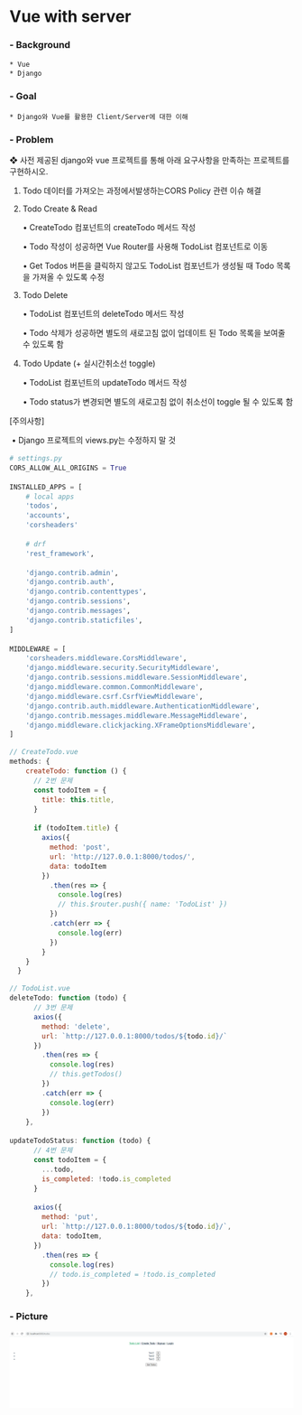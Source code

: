 # Vue with server

### - Background

```
* Vue
* Django
```

### - Goal

```
* Django와 Vue를 활용한 Client/Server에 대한 이해
```

### - Problem

❖ 사전 제공된 django와 vue 프로젝트를 통해 아래 요구사항을 만족하는 프로젝트를 구현하시오.

1. Todo 데이터를 가져오는 과정에서발생하는CORS Policy 관련 이슈 해결

   

2. Todo Create & Read 

   • CreateTodo 컴포넌트의 createTodo 메서드 작성 

   • Todo 작성이 성공하면 Vue Router를 사용해 TodoList 컴포넌트로 이동 

   • Get Todos 버튼을 클릭하지 않고도 TodoList 컴포넌트가 생성될 때 Todo 목록을 가져올 수 있도록 수정

3. Todo Delete 

   • TodoList 컴포넌트의 deleteTodo 메서드 작성 

   • Todo 삭제가 성공하면 별도의 새로고침 없이 업데이트 된 Todo 목록을 보여줄 수 있도록 함 

4. Todo Update (+ 실시간취소선 toggle) 

   • TodoList 컴포넌트의 updateTodo 메서드 작성 

   • Todo status가 변경되면 별도의 새로고침 없이 취소선이 toggle 될 수 있도록 함 

[주의사항] 

​		• Django 프로젝트의 views.py는 수정하지 말 것

```python
# settings.py
CORS_ALLOW_ALL_ORIGINS = True

INSTALLED_APPS = [
    # local apps
    'todos',
    'accounts',
    'corsheaders'

    # drf
    'rest_framework',

    'django.contrib.admin',
    'django.contrib.auth',
    'django.contrib.contenttypes',
    'django.contrib.sessions',
    'django.contrib.messages',
    'django.contrib.staticfiles',
]

MIDDLEWARE = [
    'corsheaders.middleware.CorsMiddleware',
    'django.middleware.security.SecurityMiddleware',
    'django.contrib.sessions.middleware.SessionMiddleware',
    'django.middleware.common.CommonMiddleware',
    'django.middleware.csrf.CsrfViewMiddleware',
    'django.contrib.auth.middleware.AuthenticationMiddleware',
    'django.contrib.messages.middleware.MessageMiddleware',
    'django.middleware.clickjacking.XFrameOptionsMiddleware',
]
```

```js
// CreateTodo.vue
methods: {
    createTodo: function () {
      // 2번 문제
      const todoItem = {
        title: this.title,
      }

      if (todoItem.title) {
        axios({
          method: 'post',
          url: 'http://127.0.0.1:8000/todos/',
          data: todoItem
        })
          .then(res => {
            console.log(res)
            // this.$router.push({ name: 'TodoList' })
          })
          .catch(err => {
            console.log(err)
          })
        }
    }
  }
```

```js
// TodoList.vue
deleteTodo: function (todo) {
      // 3번 문제
      axios({
        method: 'delete',
        url: `http://127.0.0.1:8000/todos/${todo.id}/`
      })
        .then(res => {
          console.log(res)
          // this.getTodos()
        })
        .catch(err => {
          console.log(err)
        })
    },
        
updateTodoStatus: function (todo) {
      // 4번 문제
      const todoItem = {
        ...todo,
        is_completed: !todo.is_completed
      }

      axios({
        method: 'put',
        url: `http://127.0.0.1:8000/todos/${todo.id}/`,
        data: todoItem,
      })
        .then(res => {
          console.log(res)
          // todo.is_completed = !todo.is_completed
        })
    },
```



### - Picture

![image-20211115182602055](workshop.assets/image-20211115182602055.png)

